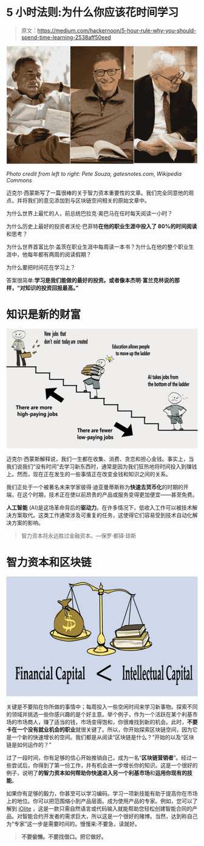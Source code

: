 # 5 小时法则:为什么你应该花时间学习

> 原文：<https://medium.com/hackernoon/5-hour-rule-why-you-should-spend-time-learning-2538aff50eed>

![](img/0d6d4f0fbbf2ccaaca572c517d81aeee.png)

*Photo credit from left to right: Pete Souza, gatesnotes.com, Wikipedia Commons*

迈克尔·西蒙斯写了一篇很棒的关于智力资本重要性的文章。我们完全同意他的观点，并将我们的意见添加到与区块链空间相关的原始文章中。

为什么世界上最忙的人，前总统巴拉克·奥巴马在任时每天阅读一小时？

为什么历史上最好的投资者沃伦·巴菲特**在他的职业生涯中投入了 80%的时间阅读**和思考？

为什么世界首富比尔·盖茨在职业生涯中每周读一本书？为什么在他的整个职业生涯中，他每年都有两周的阅读假期？

为什么要把时间花在学习上？

答案很简单:**学习是我们能做的最好的投资。或者像本杰明·富兰克林说的那样，“对知识的投资回报最高。”**

# 知识是新的财富

![](img/b20cb8d04152c7e79cb9c3824cb7d1fb.png)

迈克尔·西蒙斯解释说，我们一生都在收集、消费、贪恋和担心金钱。事实上，当我们说我们“没有时间”去学习新东西时，通常是因为我们狂热地将时间投入到赚钱上。然而，现在正在发生的一些事情正在改变金钱和知识之间的关系。

我们正处于一个被著名未来学家彼得·迪亚曼蒂斯称为**快速去货币化**的时期的开端，在这个时期，技术正在使以前昂贵的产品或服务变得更加便宜——甚至免费。

**人工智能** (AI)是这场革命背后的**驱动力**。在许多情况下，低收入工作可以被技术解决方案取代。这类工作通常涉及可重复的任务，这使得它们容易受到技术自动化解决方案的影响。

> 智力资本将永远胜过金融资本。—保罗·都铎·琼斯

# 智力资本和区块链

![](img/47d1d7d9acef277d9c509db248729e2e.png)

关键是不要陷在你所做的事情中；每周投入一些空闲时间来学习新事物。探索不同的领域并挑选一些你感兴趣的是个好主意。举个例子，作为一个活跃在某个利基市场的市场商人，赚了适当的钱，市场变得饱和，你很难找到新的机会。此时，**不要卡在一个没有就业机会的职业**就很关键了。所以，你开始探索区块链空间，因为它是一个新的快速增长的空间。我们都是从阅读“区块链是什么？”开始的以及“区块链是如何运作的？”

过了一段时间，你有足够的信心开始推销自己，成为一名“**区块链营销者**”。经过一些尝试后，你得到了第一份工作，并有机会进一步增长你的知识。这是一个很好的例子，说明了**的智力资本如何帮助你快速进入另一个利基市场**和**运用你现有的技能**。

如果你有足够的毅力，你甚至可以学习编码。学习一项新技能有助于提高你在市场上的地位。你可以把范围缩小到产品层面。成为使用产品的专家。例如，您可以了解到 [iOlite](https://t.me/iolite) ，这是一款只需自然语言或代码输入就能帮助您轻松创建智能合同的产品。对智能合约开发者的需求巨大，所以这是一个很好的赌博。当然，达到称自己为“专家”这一步是需要时间的。慢慢来:不要急，读就好。

> **不要偷懒。不要找借口。把它做好。**
